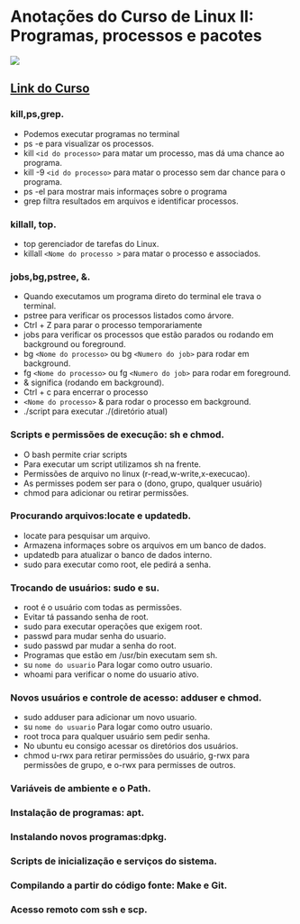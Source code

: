 # Anotações do Curso de Linux II: Programas, processos e pacotes
![](https://www.alura.com.br/assets/api/share/curso-linux-ubuntu-processos.png)
## [Link do Curso](https://cursos.alura.com.br/course/linux-ubuntu-processos)

### kill,ps,grep.
* Podemos executar programas no terminal
* ps -e para visualizar os processos.
* kill `<id do processo>` para matar um processo, mas dá uma chance ao programa.
* kill -9 `<id do processo>` para matar o processo sem dar chance para o programa.
* ps -el para mostrar mais informaçes sobre o programa
* grep filtra resultados em arquivos e identificar processos.

### killall, top.
* top gerenciador de tarefas do Linux.
* killall `<Nome do processo >` para matar o processo e associados.

### jobs,bg,pstree, &.
* Quando executamos um programa direto do terminal ele trava o terminal.
* pstree para verificar os processos listados como árvore.
* Ctrl + Z para parar o processo temporariamente
* jobs para verificar os processos que estão parados ou rodando em background ou foreground.
* bg `<Nome do processo>` ou bg `<Numero do job>` para rodar em background.
* fg `<Nome do processo>` ou fg `<Numero do job>` para rodar em foreground.
* & significa (rodando em background).
* Ctrl + c para encerrar o processo
* `<Nome do processo>` & para rodar o processo em background.
* ./script para executar ./(diretório atual)

### Scripts e permissões de execução: sh e chmod.
* O bash permite criar scripts
* Para executar um script utilizamos sh na frente.
* Permissões de arquivo no linux (r-read,w-write,x-execucao).
* As permisses podem ser para o (dono, grupo, qualquer usuário)
* chmod para adicionar ou retirar permissões.

### Procurando arquivos:locate e updatedb.
* locate para pesquisar um arquivo.
* Armazena informaçes sobre os arquivos em um banco de dados.
* updatedb para atualizar o banco de dados interno.
* sudo para executar como root, ele pedirá a senha.

### Trocando de usuários: sudo e su.
* root é o usuário com todas as permissões.
* Evitar tá passando senha de root.
* sudo para executar operações que exigem root.
* passwd para mudar senha do usuario.
* sudo passwd par mudar a senha do root.
* Programas que estão em /usr/bin executam sem sh.
* su `nome do usuario` Para logar como outro usuario.
* whoami para verificar o nome do usuario ativo.

### Novos usuários e controle de acesso: adduser e chmod.
* sudo adduser para adicionar um novo usuario.
* su `nome do usuario` Para logar como outro usuario.
* root troca para qualquer usuário sem pedir senha.
* No ubuntu eu consigo acessar os diretórios dos usuários.
* chmod u-rwx para retirar permissões do usuário, g-rwx para permissões de grupo, e o-rwx para permisses de outros.


### Variáveis de ambiente e o Path.
### Instalação de programas: apt.
### Instalando novos programas:dpkg.
### Scripts de inicialização e serviços do sistema.
### Compilando a partir do código fonte: Make e Git.
### Acesso remoto com ssh e scp.
